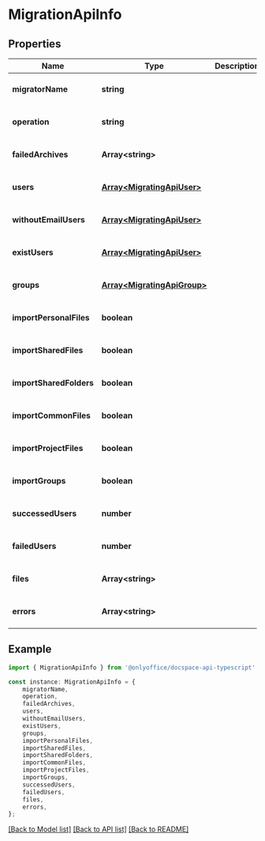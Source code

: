 # MigrationApiInfo


## Properties

Name | Type | Description | Notes
------------ | ------------- | ------------- | -------------
**migratorName** | **string** |  | [optional] [default to undefined]
**operation** | **string** |  | [optional] [default to undefined]
**failedArchives** | **Array&lt;string&gt;** |  | [optional] [default to undefined]
**users** | [**Array&lt;MigratingApiUser&gt;**](MigratingApiUser.md) |  | [optional] [default to undefined]
**withoutEmailUsers** | [**Array&lt;MigratingApiUser&gt;**](MigratingApiUser.md) |  | [optional] [default to undefined]
**existUsers** | [**Array&lt;MigratingApiUser&gt;**](MigratingApiUser.md) |  | [optional] [default to undefined]
**groups** | [**Array&lt;MigratingApiGroup&gt;**](MigratingApiGroup.md) |  | [optional] [default to undefined]
**importPersonalFiles** | **boolean** |  | [optional] [default to undefined]
**importSharedFiles** | **boolean** |  | [optional] [default to undefined]
**importSharedFolders** | **boolean** |  | [optional] [default to undefined]
**importCommonFiles** | **boolean** |  | [optional] [default to undefined]
**importProjectFiles** | **boolean** |  | [optional] [default to undefined]
**importGroups** | **boolean** |  | [optional] [default to undefined]
**successedUsers** | **number** |  | [optional] [default to undefined]
**failedUsers** | **number** |  | [optional] [default to undefined]
**files** | **Array&lt;string&gt;** |  | [optional] [default to undefined]
**errors** | **Array&lt;string&gt;** |  | [optional] [default to undefined]

## Example

```typescript
import { MigrationApiInfo } from '@onlyoffice/docspace-api-typescript';

const instance: MigrationApiInfo = {
    migratorName,
    operation,
    failedArchives,
    users,
    withoutEmailUsers,
    existUsers,
    groups,
    importPersonalFiles,
    importSharedFiles,
    importSharedFolders,
    importCommonFiles,
    importProjectFiles,
    importGroups,
    successedUsers,
    failedUsers,
    files,
    errors,
};
```

[[Back to Model list]](../README.md#documentation-for-models) [[Back to API list]](../README.md#documentation-for-api-endpoints) [[Back to README]](../README.md)
